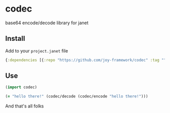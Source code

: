 # codec

base64 encode/decode library for janet

## Install

Add to your `project.janet` file

```clojure
{:dependencies [{:repo "https://github.com/joy-framework/codec" :tag ""}]}
```

## Use

```clojure
(import codec)

(= "hello there!" (codec/decode (codec/encode "hello there!")))
```

And that's all folks
